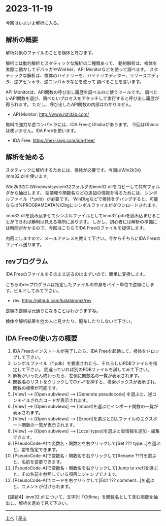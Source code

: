 # 2023-11-19

今回はいよいよ解析に入る。

## 解析の概要

解析対象のファイルのことを検体と呼びます。

解析には動的解析とスタティックな解析の二種類あって、
動的解析は、検体を実際に動かしてデバッガやWinHier、API Monitorなどを使って調べます。
スタティックな解析は、検体のバイナリーを、バイナリエディター、リソースエディタ、逆アセン＊ラ、逆コンパ＊ラなどを使って
調べることを言います。

API Monitorは、API関数の呼び出し履歴を調べるのに使うツールです。
調べたいAPI関数を選び、調べたいプロセスをアタッチして実行すると呼び出し履歴が得られます。
ただし、呼び出したAPI関数の内部はわかりません。

- API Monitor: http://www.rohitab.com/

無料で強力な逆コンパ＊ラには、IDA FreeとGhidraがあります。
今回はGhidraは使いません。IDA Freeを使います。

- IDA Free: https://hex-rays.com/ida-free/

## 解析を始める

スタティックに解析するためには、検体が必要です。今回はWin2k3のimm32.dllを使います。

Win2k3のC:\Windows\system32フォルダのimm32.dllをコピーして共有フォルダから抽出します。
型情報や関数名などの追加の情報を得るためには、シンボルファイル（*.pdb）が必要です。
WinDbgなどで検体をデバッグすると、可能ならば%PROGRAMDATA%\Dbgにシンボルファイルがダウンロードされます。

imm32.dllを読み込ませてシンボルファイルとしてimm32.pdbを読み込ませることができれば勝利は見える場所にあります。
しかし、初心者には解析の準備には時間がかかるので、今回はこちらでIDA Freeのファイルを提供します。

内密にしますので、メールアドレスを教えて下さい。今からそちらにIDA Freeのファイル送ります。

## revプログラム

IDA Freeのファイルをそのまま送るのはまずいので、簡単に変換します。

こちらのrevプログラムは指定したファイルの中身をバイト単位で逆順にします。ビルドしてみて下さい。

- rev: https://github.com/katahiromz/rev

逆順の逆順は元通りになることはわかりますね。

検体や解析結果を他の人に見せたり、配布したりしないで下さい。

## IDA Freeの使い方の概要

1. IDA Freeのインストールが完了したら、IDA Freeを起動して、検体をドロップして下さい。
2. シンボルファイル（*.pdb）を要求されたら、それらしいPDBファイルを指定して下さい。
   間違っていれば別のPDBファイルを試してみて下さい。
3. 解析がいったん終わったら、左側に関数名の一覧が表示されます。
4. 関数名のリストをクリックしてCtrl+Fを押すと、検索ボックスが表示され、関数の検索が可能です。
5. [View] --> [Open subviews] --> [Generate pseudocode] を選ぶと、逆コン＊イルされたコードが表示されます。
6. [View] --> [Open subviews] --> [Import]を選ぶとインポート関数の一覧が表示されます。
7. [View] --> [Open subviews] --> [Export]を選ぶとDLLファイルのエクスポート関数の一覧が表示されます。
8. [View] --> [Open subviews] --> [Local types]を選ぶと型情報を追加・編集できます。
9. [PseudoCode-A]で変数名・関数名を右クリックして[Set ??? type...]を選ぶと、型を指定できます。
10. [PseudoCode-A]で変数名・関数名を右クリックして[Rename ???]を選ぶと、名前を変更できます。
11. [PseudoCode-A]で変数名・関数名を右クリックして[Jump to xref]を選ぶと、その名前を参照している項目にジャンプできます。
12. [PseudoCode-A]でコードを右クリックして[Edit ??? comment...]を選ぶと、コメントが付けられます。

【課題4】imm32.dllについて、文字列「CtfIme」を関数名として含む関数を抽出し、解析を進めて見て下さい。

---

[上へ](README.md) | [戻る](2023-11-12.md)
